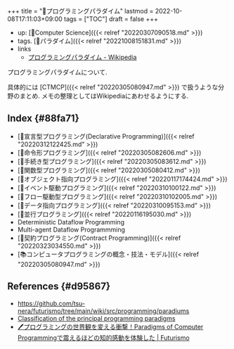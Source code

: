 +++
title = "📁プログラミングパラダイム"
lastmod = 2022-10-08T17:11:03+09:00
tags = ["TOC"]
draft = false
+++

-   up: [📂Computer Science]({{< relref "20220307090518.md" >}})
-   tags. [📝パラダイム]({{< relref "20221008151831.md" >}})
-   links
    -   [プログラミングパラダイム - Wikipedia](https://ja.wikipedia.org/wiki/%E3%83%97%E3%83%AD%E3%82%B0%E3%83%A9%E3%83%9F%E3%83%B3%E3%82%B0%E3%83%91%E3%83%A9%E3%83%80%E3%82%A4%E3%83%A0)

プログラミングパラダイムについて.

具体的には [CTMCP]({{< relref "20220305080947.md" >}}) で扱うような分野のまとめ. メモの整理としてはWikipediaにあわせるようにする.


## Index {#88fa71}

-   [📝宣言型プログラミング(Declarative Programming)]({{< relref "20220312122425.md" >}})
-   [📝命令形プログラミング]({{< relref "20220305082606.md" >}})
-   [📝手続き型プログラミング]({{< relref "20220305083612.md" >}})
-   [📝関数型プログラミング]({{< relref "20220305080412.md" >}})
-   [📝オブジェクト指向プログラミング]({{< relref "20220117174424.md" >}})
-   [📝イベント駆動プログラミング]({{< relref "20220310100122.md" >}})
-   [📝フロー駆動型プログラミング]({{< relref "20220310102005.md" >}})
-   [📝データ指向プログラミング]({{< relref "20220310095153.md" >}})
-   [📝並行プログラミング]({{< relref "20220116195030.md" >}})
-   Deterministic Dataflow Programming
-   Multi-agent Dataflow Programmming
-   [📝契約プログラミング(Contract Programming)]({{< relref "20220323034550.md" >}})
-   [📚コンピュータプログラミングの概念・技法・モデル]({{< relref "20220305080947.md" >}})


## References {#d95867}

-   <https://github.com/tsu-nera/futurismo/tree/main/wiki/src/programming/paradiums>
-   [Classification of the principal programming paradigms](http://www.info.ucl.ac.be/~pvr/paradigms.html)
-   [🖊プログラミングの世界観を変える衝撃！Paradigms of Computer Programmingで震えるほどの知的感動を体験した | Futurismo](https://futurismo.biz/archives/2427/)
